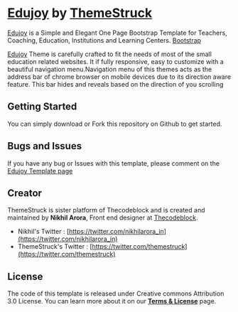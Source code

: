 # [Edujoy](http://themestruck.com/) by [ThemeStruck](http://themestruck.com/edujoy/)

[Edujoy](http://themestruck.com/edujoy/) is a Simple and Elegant One Page Bootstrap Template for Teachers, Coaching, Education, Institutions and Learning Centers. [Bootstrap](http://getbootstrap.com/)

[Edujoy](http://themestruck.com/edujoy/) Theme is carefully crafted to fit the needs of most of the small education related websites. It if fully responsive, easy to customize with a beautiful navigation menu.Navigation menu of this themes acts as the address bar of chrome browser on mobile devices due to its direction aware feature. This bar hides and reveals based on the direction of you scrolling

## Getting Started

You can simply download or Fork this repository on Github to get started.

## Bugs and Issues

If you have any bug or Issues with this template, please comment on the [Edujoy Template page](http://themestruck.com/edujoy/)

## Creator

ThemeStruck is sister platform of Thecodeblock and is created and maintained by **Nikhil Arora**, Front end designer at [Thecodeblock](http://thecodeblock.com).

* Nikhil's Twitter : [https://twitter.com/nikhilarora_in](https://twitter.com/nikhilarora_in)
* ThemeStruck's Twitter : [https://twitter.com/themestruck](https://twitter.com/themestruck)

## License

The code of this template is released under Creative commons Attribution 3.0 License. You can learn more about it on our **[Terms & License](http://themestruck.com/terms-license/)** page.
